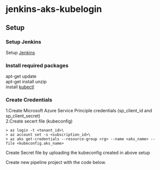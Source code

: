 # jenkins-aks-kubelogin

## Setup

### Setup Jenkins
Setup [Jenkins](https://docs.microsoft.com/en-us/azure/developer/jenkins/configure-on-linux-vm)

### Install required packages
apt-get update\
apt-get install unzip\
install [kubectl](https://kubernetes.io/docs/tasks/tools/install-kubectl-linux/#install-using-native-package-management)

### Create Credentials

1.Create Microsoft Azure Service Principle credentials (sp_client_id and sp_client_secret)\
2.Create secert file (kubeconfig)
    
    > az login -t <tenant_id>\
    > az account set -s <subscription_id>\
    > az aks get-credentials --resource-group <rg> --name <aks_name> --file <kubeconfig.aks_name>

Create Secret file by uploading the kubeconfig created in above setup


Create new pipeline project with the code below.
